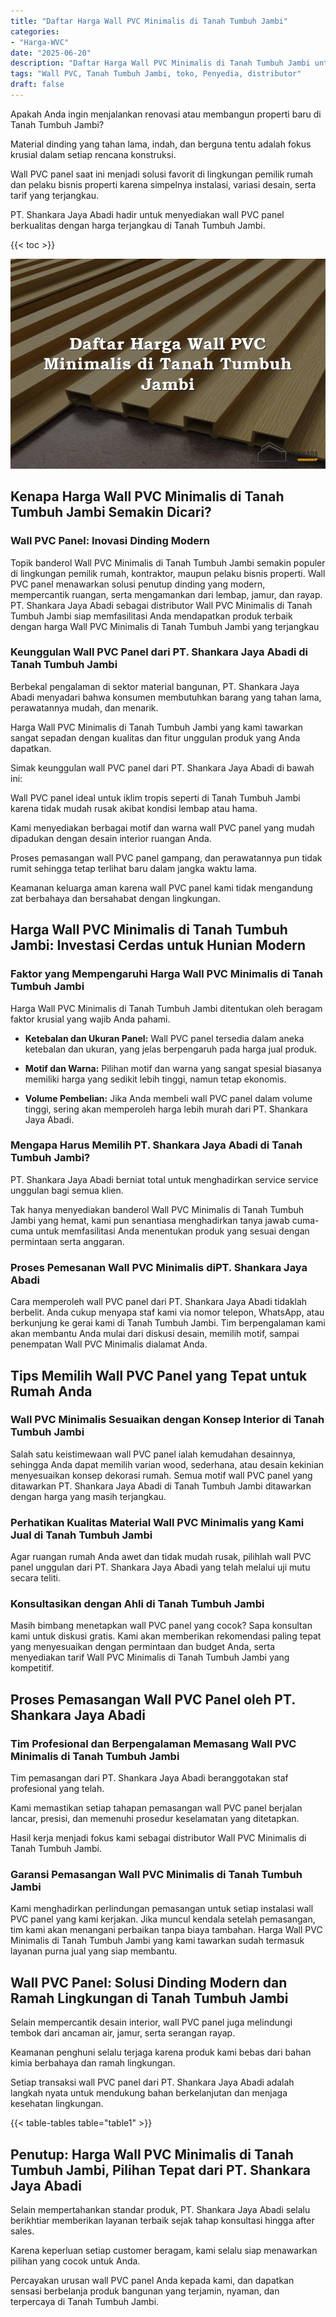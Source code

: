 ```yaml
---
title: "Daftar Harga Wall PVC Minimalis di Tanah Tumbuh Jambi"
categories: 
- "Harga-WVC"
date: "2025-06-20"
description: "Daftar Harga Wall PVC Minimalis di Tanah Tumbuh Jambi untuk rumah, office, serta gerai. Panel terbaik, beragam motif, pilihan warna menarik, beserta jasa instalasi dikerjakan oleh tenaga ahli ahli dan jaminan resmi!|Jasa distribusi Wall PVC Minimalis di Tanah Tumbuh Jambi bagi keperluan rumah, perkantoran, maupun gerai, dengan material terbaik dan penempatan oleh teknisi berpengalaman serta kepastian resmi.|Alternatif Wall PVC Minimalis di Tanah Tumbuh Jambi yang terpercaya bagi rumah, office, serta gerai, dengan panel terbaik dan penempatan oleh tenaga ahli profesional dan garansi resmi.|Penyediaan Wall PVC Minimalis di Tanah Tumbuh Jambi bagi hunian, kantor, dan gerai, dengan panel terbaik dan pemasangan oleh tim ahli, disertai beserta kepastian resmi.}"
tags: "Wall PVC, Tanah Tumbuh Jambi, toko, Penyedia, distributor"
draft: false
---
```


Apakah Anda ingin menjalankan renovasi atau membangun properti baru di Tanah Tumbuh Jambi?

Material dinding yang tahan lama, indah, dan berguna tentu adalah fokus krusial dalam setiap rencana konstruksi.

Wall PVC panel saat ini menjadi solusi favorit di lingkungan pemilik rumah dan pelaku bisnis properti karena simpelnya instalasi, variasi desain, serta tarif yang terjangkau.

PT. Shankara Jaya Abadi hadir untuk menyediakan wall PVC panel berkualitas dengan harga terjangkau di Tanah Tumbuh Jambi.

{{< toc >}}

![Daftar Harga Wall PVC Minimalis di Tanah Tumbuh Jambi](/images/Harga-WVC/Daftar-Harga-Wall-PVC-Minimalis-di-Tanah-Tumbuh-Jambi.png)


## Kenapa Harga Wall PVC Minimalis di Tanah Tumbuh Jambi Semakin Dicari?

### Wall PVC Panel: Inovasi Dinding Modern

Topik banderol Wall PVC Minimalis di Tanah Tumbuh Jambi semakin populer di lingkungan pemilik rumah, kontraktor, maupun pelaku bisnis properti. Wall PVC panel menawarkan solusi penutup dinding yang modern, mempercantik ruangan, serta mengamankan dari lembap, jamur, dan rayap. PT. Shankara Jaya Abadi sebagai distributor Wall PVC Minimalis di Tanah Tumbuh Jambi siap memfasilitasi Anda mendapatkan produk terbaik dengan harga Wall PVC Minimalis di Tanah Tumbuh Jambi yang terjangkau

### Keunggulan Wall PVC Panel dari PT. Shankara Jaya Abadi di Tanah Tumbuh Jambi

Berbekal pengalaman di sektor material bangunan, PT. Shankara Jaya Abadi menyadari bahwa konsumen membutuhkan barang yang tahan lama, perawatannya mudah, dan menarik.

Harga Wall PVC Minimalis di Tanah Tumbuh Jambi yang kami tawarkan sangat sepadan dengan kualitas dan fitur unggulan produk yang Anda dapatkan.

Simak keunggulan wall PVC panel dari PT. Shankara Jaya Abadi di bawah ini:

Wall PVC panel ideal untuk iklim tropis seperti di Tanah Tumbuh Jambi karena tidak mudah rusak akibat kondisi lembap atau hama.

Kami menyediakan berbagai motif dan warna wall PVC panel yang mudah dipadukan dengan desain interior ruangan Anda.

Proses pemasangan wall PVC panel gampang, dan perawatannya pun tidak rumit sehingga tetap terlihat baru dalam jangka waktu lama.

Keamanan keluarga aman karena wall PVC panel kami tidak mengandung zat berbahaya dan bersahabat dengan lingkungan.

## Harga Wall PVC Minimalis di Tanah Tumbuh Jambi: Investasi Cerdas untuk Hunian Modern

### Faktor yang Mempengaruhi Harga Wall PVC Minimalis di Tanah Tumbuh Jambi

Harga Wall PVC Minimalis di Tanah Tumbuh Jambi ditentukan oleh beragam faktor krusial yang wajib Anda pahami.

- **Ketebalan dan Ukuran Panel:** Wall PVC panel tersedia dalam aneka ketebalan dan ukuran, yang jelas berpengaruh pada harga jual produk.

- **Motif dan Warna:** Pilihan motif dan warna yang sangat spesial biasanya memiliki harga yang sedikit lebih tinggi, namun tetap ekonomis.

- **Volume Pembelian:** Jika Anda membeli wall PVC panel dalam volume tinggi, sering akan memperoleh harga lebih murah dari PT. Shankara Jaya Abadi.

### Mengapa Harus Memilih PT. Shankara Jaya Abadi di Tanah Tumbuh Jambi?

PT. Shankara Jaya Abadi berniat total untuk menghadirkan service service unggulan bagi semua klien.

Tak hanya menyediakan banderol Wall PVC Minimalis di Tanah Tumbuh Jambi yang hemat, kami pun senantiasa menghadirkan tanya jawab cuma-cuma untuk memfasilitasi Anda menentukan produk yang sesuai dengan permintaan serta anggaran.

### Proses Pemesanan Wall PVC Minimalis diPT. Shankara Jaya Abadi

Cara memperoleh wall PVC panel dari PT. Shankara Jaya Abadi tidaklah berbelit. Anda cukup menyapa staf kami via nomor telepon, WhatsApp, atau berkunjung ke gerai kami di Tanah Tumbuh Jambi. Tim berpengalaman kami akan membantu Anda mulai dari diskusi desain, memilih motif, sampai penempatan Wall PVC Minimalis dialamat Anda.

## Tips Memilih Wall PVC Panel yang Tepat untuk Rumah Anda

### Wall PVC Minimalis Sesuaikan dengan Konsep Interior di Tanah Tumbuh Jambi

Salah satu keistimewaan wall PVC panel ialah kemudahan desainnya, sehingga Anda dapat memilih varian wood, sederhana, atau desain kekinian menyesuaikan konsep dekorasi rumah. Semua motif wall PVC panel yang ditawarkan PT. Shankara Jaya Abadi di Tanah Tumbuh Jambi ditawarkan dengan harga yang masih terjangkau.

### Perhatikan Kualitas Material Wall PVC Minimalis yang Kami Jual di Tanah Tumbuh Jambi

Agar ruangan rumah Anda awet dan tidak mudah rusak, pilihlah wall PVC panel unggulan dari PT. Shankara Jaya Abadi yang telah melalui uji mutu secara teliti.

### Konsultasikan dengan Ahli di Tanah Tumbuh Jambi

Masih bimbang menetapkan wall PVC panel yang cocok? Sapa konsultan kami untuk diskusi gratis. Kami akan memberikan rekomendasi paling tepat yang menyesuaikan dengan permintaan dan budget Anda, serta menyediakan tarif Wall PVC Minimalis di Tanah Tumbuh Jambi yang kompetitif.

## Proses Pemasangan Wall PVC Panel oleh PT. Shankara Jaya Abadi

### Tim Profesional dan Berpengalaman Memasang Wall PVC Minimalis di Tanah Tumbuh Jambi

Tim pemasangan dari PT. Shankara Jaya Abadi beranggotakan staf profesional yang telah.

Kami memastikan setiap tahapan pemasangan wall PVC panel berjalan lancar, presisi, dan memenuhi prosedur keselamatan yang ditetapkan.

Hasil kerja menjadi fokus kami sebagai distributor Wall PVC Minimalis di Tanah Tumbuh Jambi.

### Garansi Pemasangan Wall PVC Minimalis di Tanah Tumbuh Jambi

Kami menghadirkan perlindungan pemasangan untuk setiap instalasi wall PVC panel yang kami kerjakan. Jika muncul kendala setelah pemasangan, tim kami akan menangani perbaikan tanpa biaya tambahan. Harga Wall PVC Minimalis di Tanah Tumbuh Jambi yang kami tawarkan sudah termasuk layanan purna jual yang siap membantu.

## Wall PVC Panel: Solusi Dinding Modern dan Ramah Lingkungan di Tanah Tumbuh Jambi

Selain mempercantik desain interior, wall PVC panel juga melindungi tembok dari ancaman air, jamur, serta serangan rayap.

Keamanan penghuni selalu terjaga karena produk kami bebas dari bahan kimia berbahaya dan ramah lingkungan.

Setiap transaksi wall PVC panel dari PT. Shankara Jaya Abadi adalah langkah nyata untuk mendukung bahan berkelanjutan dan menjaga kesehatan lingkungan.

{{< table-tables table="table1" >}}

## Penutup: Harga Wall PVC Minimalis di Tanah Tumbuh Jambi, Pilihan Tepat dari PT. Shankara Jaya Abadi

Selain mempertahankan standar produk, PT. Shankara Jaya Abadi selalu berikhtiar memberikan layanan terbaik sejak tahap konsultasi hingga after sales.

Karena keperluan setiap customer beragam, kami selalu siap menawarkan pilihan yang cocok untuk Anda.

Percayakan urusan wall PVC panel Anda kepada kami, dan dapatkan sensasi berbelanja produk bangunan yang terjamin, nyaman, dan terpercaya di Tanah Tumbuh Jambi.